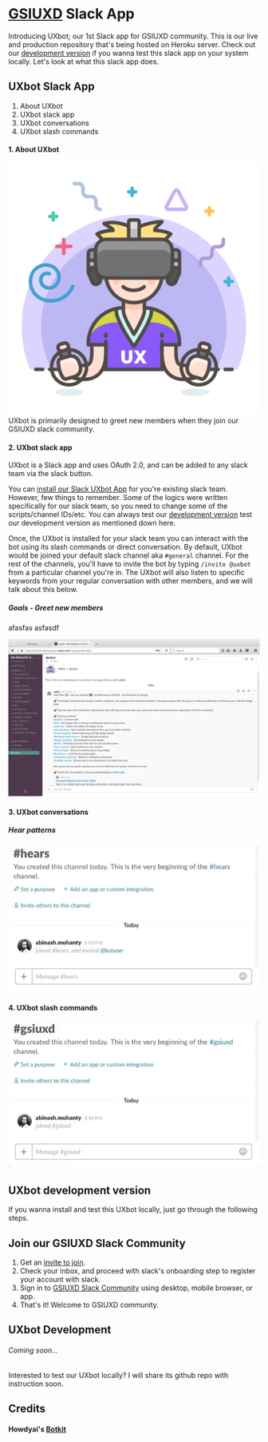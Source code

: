 # [GSIUXD](http://www.gsiuxd.co) Slack App  

Introducing UXbot; our 1st Slack app for GSIUXD community. This is our live and production repository that's being hosted on Heroku server. Check out our [development version](#development-version) if you wanna test this slack app on your system locally. Let's look at what this slack app does.   

## UXbot Slack App
1. About UXbot
2. UXbot slack app 
3. UXbot conversations
4. UXbot slash commands

#### 1. About UXbot
![Slack Direct Message](./media/uxbot.png)
UXbot is primarily designed to greet new members when they join our GSIUXD slack community.

#### 2. UXbot slack app

UXbot is a Slack app and uses OAuth 2.0, and can be added to any slack team via the slack button. 

You can [install our Slack UXbot App](https://slack-uxbot.herokuapp.com/) for you're existing slack team. However, few things to remember. Some of the logics were written specifically for our slack team, so you need to change some of the scripts/channel IDs/etc. You can always test our [development version](#development-version) test our development version as mentioned down here. 

Once, the UXbot is installed for your slack team you can interact with the bot using its slash commands or direct conversation. By default, UXbot would be joined your default slack channel aka `#general` channel. For the rest of the channels, you'll have to invite the bot by typing `/invite @uxbot` from a particular channel you're in. The UXbot will also listen to specific keywords from your regular conversation with other members, and we will talk about this below. 

##### Goals - Greet new members

afasfas asfasdf 

![Greet new members](./media/uxbot_greetings.png)





#### 3. UXbot conversations

##### Hear patterns
![Slack Direct Message](./media/hears_ux_books.gif)

#### 4. UXbot slash commands


![Slack Direct Message](./media/slash_command.gif)



## UXbot development version <a id="development-version"></a>


If you wanna install and test this UXbot locally, just go through the following steps. 



## Join our GSIUXD Slack Community
1. Get an [invite to join](https://gsiuxd.herokuapp.com/).
2. Check your inbox, and proceed with slack's onboarding step to register your account with slack. 
1. Sign in to [GSIUXD Slack Community](https://getstartedinuxdesign.slack.com/) using desktop, mobile browser, or app.
3. That's it! Welcome to GSIUXD community. 


## UXbot Development

###### Coming soon...

Interested to test our UXbot locally? I will share its github repo with instruction soon. 

## Credits
#### Howdyai's [Botkit](https://github.com/howdyai/botkit)




